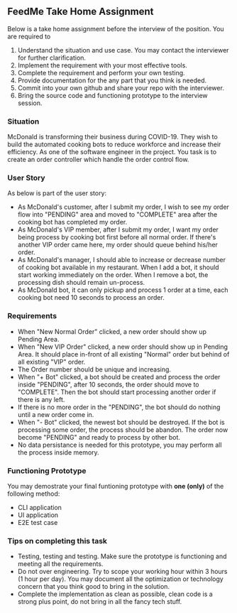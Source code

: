 ## FeedMe Take Home Assignment
Below is a take home assignment before the interview of the position. You are required to
1. Understand the situation and use case. You may contact the interviewer for further clarification.
2. Implement the requirement with your most effective tools.
3. Complete the requirement and perform your own testing.
4. Provide documentation for the any part that you think is needed.
5. Commit into your own github and share your repo with the interviewer.
6. Bring the source code and functioning prototype to the interview session.

### Situation
McDonald is transforming their business during COVID-19. They wish to build the automated cooking bots to reduce workforce and increase their efficiency. As one of the software engineer in the project. You task is to create an order controller which handle the order control flow. 

### User Story
As below is part of the user story:
- As McDonald's customer, after I submit my order, I wish to see my order flow into "PENDING" area and moved to "COMPLETE" area after the cooking bot has completed my order.
- As McDonald's VIP member, after I submit my order, I want my order being process by cooking bot first before all normal order. If there's another VIP order came here, my order should queue behind his/her order.
- As McDonald's manager, I should able to increase or decrease number of cooking bot available in my restaurant. When I add a bot, it should start working immediately on the order. When I remove a bot, the processing dish should remain un-process.
- As McDonald bot, it can only pickup and process 1 order at a time, each cooking bot need 10 seconds to process an order.

### Requirements
- When "New Normal Order" clicked, a new order should show up Pending Area.
- When "New VIP Order" clicked, a new order should show up in Pending Area. It should place in-front of all existing "Normal" order but behind of all existing "VIP" order.
- The Order number should be unique and increasing.
- When "+ Bot" clicked, a bot should be created and process the order inside "PENDING", after 10 seconds, the order should move to "COMPLETE". Then the bot should start processing another order if there is any left.
- If there is no more order in the "PENDING", the bot should do nothing until a new order come in.
- When "- Bot" clicked, the newest bot should be destroyed. If the bot is processing some order, the process should be abandon. The order now become "PENDING" and ready to process by other bot.
- No data persistance is needed for this prototype, you may perform all the process inside memory.

### Functioning Prototype
You may demostrate your final funtioning prototype with **one (only)** of the following method:
- CLI application
- UI application
- E2E test case

### Tips on completing this task
- Testing, testing and testing. Make sure the prototype is functioning and meeting all the requirements.
- Do not over engineering. Try to scope your working hour within 3 hours (1 hour per day). You may document all the optimization or technology concern that you think good to bring in the solution.
- Complete the implementation as clean as possible, clean code is a strong plus point, do not bring in all the fancy tech stuff.
